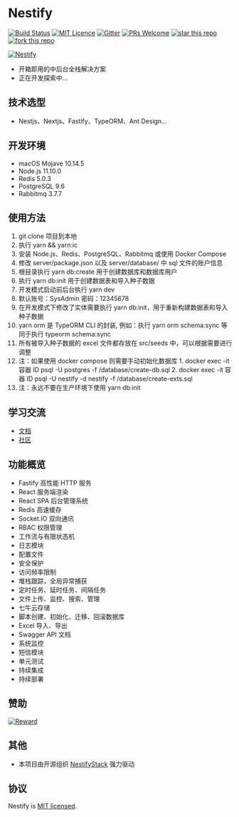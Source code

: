 # Nestify

[![Build Status](https://www.travis-ci.org/ZhiXiao-Lin/nestify.svg?branch=master)](https://www.travis-ci.org/ZhiXiao-Lin/nestify) [![MIT Licence](https://badges.frapsoft.com/os/mit/mit.svg?v=103)](https://opensource.org/licenses/mit-license.php) [![Gitter](https://badges.gitter.im/nestify-stack/community.svg)](https://gitter.im/nestify-stack/community?utm_source=badge&utm_medium=badge&utm_campaign=pr-badge) [![PRs Welcome](https://img.shields.io/badge/PRs-welcome-brightgreen.svg?style=flat-square)](http://makeapullrequest.com) [![star this repo](http://githubbadges.com/star.svg?user=ZhiXiao-Lin&repo=nestify&style=default)](https://github.com/ZhiXiao-Lin/nestify) [![fork this repo](http://githubbadges.com/fork.svg?user=ZhiXiao-Lin&repo=nestify&style=default)](https://github.com/ZhiXiao-Lin/nestify/fork)

[![Nestify](http://img.nestify.cn/Nestify.svg)](http://cms.nestify.cn/)

* 开箱即用的中后台全栈解决方案
* 正在开发探索中...

## 技术选型

* Nestjs、Nextjs、Fastify、TypeORM、Ant Design...

## 开发环境

* macOS Mojave 10.14.5
* Node.js 11.10.0
* Redis 5.0.3
* PostgreSQL 9.6
* Rabbitmq 3.7.7

## 使用方法

1. git clone 项目到本地
2. 执行 yarn && yarn:ic
3. 安装 Node.js、Redis、PostgreSQL、Rabbitmq 或使用 Docker Compose
4. 修改 server/package.json 以及 server/database/ 中 sql 文件的账户信息
5. 根目录执行 yarn db:create 用于创建数据库和数据库用户
6. 执行 yarn db:init 用于创建数据表和导入种子数据
7. 开发模式启动前后台执行 yarn dev
8. 默认账号：SysAdmin 密码：12345678
9. 在开发模式下修改了实体需要执行 yarn db:init，用于重新构建数据表和导入种子数据
10. yarn orm 是 TypeORM CLI 的封装, 例如：执行 yarn orm schema:sync 等同于执行 typeorm schema:sync
11. 所有被导入种子数据的 excel 文件都存放在 src/seeds 中，可以根据需要进行调整
12. 注：如果使用 docker compose 则需要手动初始化数据库 1. docker exec -it 容器 ID psql -U postgres -f /database/create-db.sql 2. docker exec -it 容器 ID psql -U nestify -d nestify -f /database/create-exts.sql
13. 注：永远不要在生产环境下使用 yarn db:init

## 学习交流

* [文档](http://docs.nestify.cn/)
* [社区](https://spectrum.chat/nestify)

## 功能概览

* Fastify 高性能 HTTP 服务
* React 服务端渲染
* React SPA 后台管理系统
* Redis 高速缓存
* Socket.IO 双向通讯
* RBAC 权限管理
* 工作流与有限状态机
* 日志模块
* 配置文件
* 安全保护
* 访问频率限制
* 堆栈跟踪，全局异常捕获
* 定时任务、延时任务、间隔任务
* 文件上传、监控、搜索、管理
* 七牛云存储
* 脚本创建、初始化、迁移、回滚数据库
* Excel 导入、导出
* Swagger API 文档
* 系统监控
* 短信模块
* 单元测试
* 持续集成
* 持续部署

## 赞助

[![Reward](http://img.nestify.cn/reward.png?imageMogr2/auto-orient/strip%7CimageView2/5/w/270)](http://cms.nestify.cn/)

## 其他

* 本项目由开源组织 [NestifyStack](https://github.com/nestify-stack) 强力驱动

## 协议

Nestify is [MIT licensed](https://github.com/ZhiXiao-Lin/nestify/tree/c25b47543f09dc142f7ba7a44078da8d13f9bed0/LICENSE/README.md).

